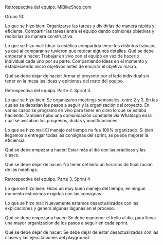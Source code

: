 Retrospectiva del equipo.
MiBikeShop.com

Grupo 10:

Lo que se hizo bien: Organizarse las tareas y dividirlas de manera rápida y eficiente. Compartir las tareas entre el equipo dando opiniones objetivas y recibirlas de manera constructiva.

Lo que se hizo mal: Idear la estética compartida entre los distintos trabajos, ya que al comparar se tuvieron que retocar algunos detalles.
Qué se debe empezar a hacer: Trabajar en vivo con el equipo en vez de hacerlo individual cada uno por su parte. Compartiendo ideas en el momento y estableciendo micro objetivos antes de encarar el objetivo macro.

Qué se debe dejar de hacer: Armar el proyecto por el lado individual sin tener en la mesa las ideas y opiniones del resto del equipo.


Retrospectiva del equipo. Parte 2. Sprint 3.

Lo que se hizo bien: Se organizaron meetings semanales, entre 2 y 3. En las cuales se debatian los pasos a seguir y la organización del proyecto. En varias casos se programó en vivo para tener en claro lo que se estaba haciendo.Tambien hubo
una comunicación constante via Whatsapp en la cual se avisaban los progresos, dudas y modificaciones.

Lo que se hizo mal: El manejo del tiempo no fue 100% organizado. Si bien llegamos a entregar todas las consignas del sprint, se puede mejorar la eficiencia. 

Qué se debe empezar a hacer: Estar más al día con las prácticas y las clases. 

Qué se debe dejar de hacer: No tener definido un horarios de finalizacion de las meetings.

Retrospectiva del equipo. Parte 3. Sprint 4

Lo que se hizo bien: Hubo un muy buen manejo del tiempo, en ningun momento estuvimos exigidos con las consignas.

Lo que se hizo mal: Nuevamente estamos desactualizados con las explicaciones y genera algunas lagunas en el proceso.

Qué se debe empezar a hacer: Se debe mantener el trello al día, para llevar una mayor organizacion de los pasos a seguir en cada sprint.

Qué se debe dejar de hacer: Se debe dejar de estar desactualizados con las clases y las ejercitaciones del playground.
